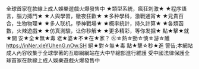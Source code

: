 全球首家在款線上成人娛樂遊戲火爆發售中
★類型系統，瘋狂刺激★
★程序語言，腦力搏鬥★
★人與學習，徹夜狂歡★
★多种學科，激戰通宵★
★兄貴百合，生物物理★
★多人联机，學神戰場★
★概率統計，持久計算★
★各類函數，火辣遊戲★
★仿真測驗，让你秒解★
★更多精彩，等你发掘★
點★擊★就★開
安★全★無★毒
老★婆★不★在★家？
㊋☆熱☆勁☆慡☆游☆隵
https://inNer.xIeYUhenG.nOw.SH
絕★對☆無★毒
點★擊☆秒★進
警告;本網站成人內容收集于全球學著的互聯網網站在大中华總部進行維護
受中國法律保護全球首家在款線上成人娛樂遊戲火爆發售中
